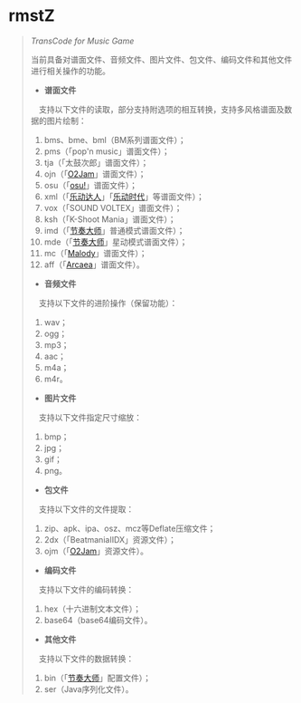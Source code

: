 # rmstZ
>
>*TransCode for Music Game*
>
>当前具备对谱面文件、音频文件、图片文件、包文件、编码文件和其他文件进行相关操作的功能。
>
>* **谱面文件**
>
>　支持以下文件的读取，部分支持附选项的相互转换，支持多风格谱面及数据的图片绘制：
>1. bms、bme、bml（BM系列谱面文件）；
>2. pms（「pop'n music」谱面文件）；
>3. tja（「太鼓次郎」谱面文件）；
>4. ojn（「[O2Jam](http://www.o2jam.com/)」谱面文件）；
>5. osu（「[osu!](https://osu.ppy.sh/)」谱面文件）；
>6. xml（「[乐动达人](http://yd2012.redatoms.com/)」「[乐动时代](http://www.ydsd.com/)」等谱面文件）；
>7. vox（「SOUND VOLTEX」谱面文件）；
>8. ksh（「K-Shoot Mania」谱面文件）；
>9. imd（「[节奏大师](http://da.qq.com/)」普通模式谱面文件）；
>10. mde（「[节奏大师](http://da.qq.com/)」星动模式谱面文件）；
>11. mc（「[Malody](http://m.mugzone.net/)」谱面文件）；
>12. aff（「[Arcaea](https://arcaea.lowiro.com/)」谱面文件）。
>
>* **音频文件**
>
>　支持以下文件的进阶操作（保留功能）：
>1. wav；
>2. ogg；
>3. mp3；
>4. aac；
>5. m4a；
>6. m4r。
>
>* **图片文件**
>
>　支持以下文件指定尺寸缩放：
>1. bmp；
>2. jpg；
>3. gif；
>4. png。
>
>* **包文件**
>
>　支持以下文件的文件提取：
>1. zip、apk、ipa、osz、mcz等Deflate压缩文件；
>2. 2dx（「BeatmaniaIIDX」资源文件）；
>3. ojm（「[O2Jam](http://www.o2jam.com/)」资源文件）。
>
>* **编码文件**
>
>　支持以下文件的编码转换：
>1. hex（十六进制文本文件）；
>2. base64（base64编码文件）。
>
>* **其他文件**
>
>　支持以下文件的数据转换：
>1. bin（「[节奏大师](http://da.qq.com/)」配置文件）；
>2. ser（Java序列化文件）。
